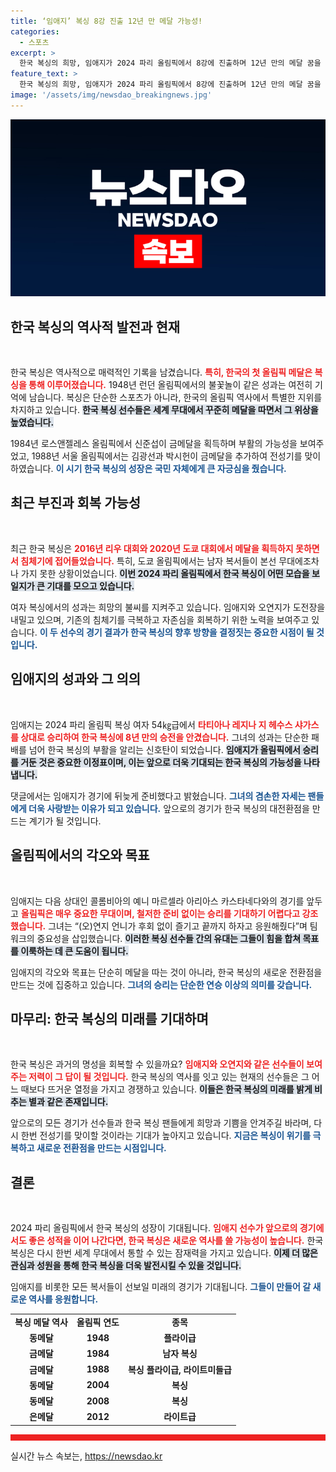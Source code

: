 ```yaml
---
title: ‘임애지’ 복싱 8강 진출 12년 만 메달 가능성!
categories:
  - 스포츠
excerpt: >
  한국 복싱의 희망, 임애지가 2024 파리 올림픽에서 8강에 진출하며 12년 만의 메달 꿈을 이어갔다! 그녀의 다음 경기는 금빛 꿈을 향한 중요한 싸움이다. 응원과 관심이 필요하다!
feature_text: >
  한국 복싱의 희망, 임애지가 2024 파리 올림픽에서 8강에 진출하며 12년 만의 메달 꿈을 이어갔다! 그녀의 다음 경기는 금빛 꿈을 향한 중요한 싸움이다. 응원과 관심이 필요하다!
image: '/assets/img/newsdao_breakingnews.jpg'
---
```


<p><img src="/assets/img/newsdao_breakingnews.jpg" alt="pcversion 속보" /></p>

<h2 data-ke-size="size26">한국 복싱의 역사적 발전과 현재</h2>

<p data-ke-size="size16">&nbsp;</p>

<p>한국 복싱은 역사적으로 매력적인 기록을 남겼습니다. <b><span style="color: #ee2323;">특히, 한국의 첫 올림픽 메달은 복싱을 통해 이루어졌습니다.</span></b> 1948년 런던 올림픽에서의 불꽃놀이 같은 성과는 여전히 기억에 남습니다. 복싱은 단순한 스포츠가 아니라, 한국의 올림픽 역사에서 특별한 지위를 차지하고 있습니다. <b><span style="background-color: #21538527;">한국 복싱 선수들은 세계 무대에서 꾸준히 메달을 따면서 그 위상을 높였습니다.</span></b> </p>

<p>1984년 로스앤젤레스 올림픽에서 신준섭이 금메달을 획득하며 부활의 가능성을 보여주었고, 1988년 서울 올림픽에서는 김광선과 박시헌이 금메달을 추가하여 전성기를 맞이하였습니다. <b><span style="color: #1a5490;">이 시기 한국 복싱의 성장은 국민 자체에게 큰 자긍심을 줬습니다.</span></b>  </p>

<h2 data-ke-size="size26">최근 부진과 회복 가능성</h2>

<p data-ke-size="size16">&nbsp;</p>

<p>최근 한국 복싱은 <b><span style="color: #ee2323;">2016년 리우 대회와 2020년 도쿄 대회에서 메달을 획득하지 못하면서 침체기에 접어들었습니다.</span></b> 특히, 도쿄 올림픽에서는 남자 복서들이 본선 무대에조차 나 가지 못한 상황이었습니다. <b><span style="background-color: #21538527;">이번 2024 파리 올림픽에서 한국 복싱이 어떤 모습을 보일지가 큰 기대를 모으고 있습니다.</span></b></p>

<p>여자 복싱에서의 성과는 희망의 불씨를 지켜주고 있습니다. 임애지와 오연지가 도전장을 내밀고 있으며, 기존의 침체기를 극복하고 자존심을 회복하기 위한 노력을 보여주고 있습니다. <b><span style="color: #1a5490;">이 두 선수의 경기 결과가 한국 복싱의 향후 방향을 결정짓는 중요한 시점이 될 것입니다.</span></b></p>

<h2 data-ke-size="size26">임애지의 성과와 그 의의</h2>

<p data-ke-size="size16">&nbsp;</p>

<p>임애지는 2024 파리 올림픽 복싱 여자 54㎏급에서 <b><span style="color: #ee2323;">타티아나 레지나 지 헤수스 샤가스를 상대로 승리하여 한국 복싱에 8년 만의 승전을 안겼습니다.</span></b> 그녀의 성과는 단순한 패배를 넘어 한국 복싱의 부활을 알리는 신호탄이 되었습니다. <b><span style="background-color: #21538527;">임애지가 올림픽에서 승리를 거둔 것은 중요한 이정표이며, 이는 앞으로 더욱 기대되는 한국 복싱의 가능성을 나타냅니다.</span></b></p>

<p>댓글에서는 임애지가 경기에 뒤늦게 준비했다고 밝혔습니다. <b><span style="color: #1a5490;">그녀의 겸손한 자세는 팬들에게 더욱 사랑받는 이유가 되고 있습니다.</span></b> 앞으로의 경기가 한국 복싱의 대전환점을 만드는 계기가 될 것입니다.</p>

<h2 data-ke-size="size26">올림픽에서의 각오와 목표</h2>

<p data-ke-size="size16">&nbsp;</p>

<p>임애지는 다음 상대인 콜롬비아의 예니 마르셀라 아리아스 카스타네다와의 경기를 앞두고 <b><span style="color: #ee2323;">올림픽은 매우 중요한 무대이며, 철저한 준비 없이는 승리를 기대하기 어렵다고 강조했습니다.</span></b> 그녀는 “(오)연지 언니가 후회 없이 즐기고 끝까지 하자고 응원해줬다”며 팀워크의 중요성을 삽입했습니다. <b><span style="background-color: #21538527;">이러한 복싱 선수들 간의 유대는 그들이 힘을 합쳐 목표를 이룩하는 데 큰 도움이 됩니다.</span></b> </p>

<p>임애지의 각오와 목표는 단순히 메달을 따는 것이 아니라, 한국 복싱의 새로운 전환점을 만드는 것에 집중하고 있습니다. <b><span style="color: #1a5490;">그녀의 승리는 단순한 연승 이상의 의미를 갖습니다.</span></b> </p>

<h2 data-ke-size="size26">마무리: 한국 복싱의 미래를 기대하며</h2>

<p data-ke-size="size16">&nbsp;</p>

<p>한국 복싱은 과거의 명성을 회복할 수 있을까요? <b><span style="color: #ee2323;">임애지와 오연지와 같은 선수들이 보여주는 저력이 그 답이 될 것입니다.</span></b> 한국 복싱의 역사를 잇고 있는 현재의 선수들은 그 어느 때보다 뜨거운 열정을 가지고 경쟁하고 있습니다. <b><span style="background-color: #21538527;">이들은 한국 복싱의 미래를 밝게 비추는 별과 같은 존재입니다.</span></b> </p>

<p>앞으로의 모든 경기가 선수들과 한국 복싱 팬들에게 희망과 기쁨을 안겨주길 바라며, 다시 한번 전성기를 맞이할 것이라는 기대가 높아지고 있습니다. <b><span style="color: #1a5490;">지금은 복싱이 위기를 극복하고 새로운 전환점을 만드는 시점입니다.</span></b> </p>

<h2 data-ke-size="size26">결론</h2>

<p data-ke-size="size16">&nbsp;</p>

<p>2024 파리 올림픽에서 한국 복싱의 성장이 기대됩니다. <b><span style="color: #ee2323;">임애지 선수가 앞으로의 경기에서도 좋은 성적을 이어 나간다면, 한국 복싱은 새로운 역사를 쓸 가능성이 높습니다.</span></b> 한국 복싱은 다시 한번 세계 무대에서 통할 수 있는 잠재력을 가지고 있습니다. <b><span style="background-color: #21538527;">이제 더 많은 관심과 성원을 통해 한국 복싱을 더욱 발전시킬 수 있을 것입니다.</span></b> </p>

<p>임애지를 비롯한 모든 복서들이 선보일 미래의 경기가 기대됩니다. <b><span style="color: #1a5490;">그들이 만들어 갈 새로운 역사를 응원합니다.</span></b></p>

<p data-ke-size="size16"></p>

<table>
    <tr>
        <td style="text-align: center; height: 17px;"><b>복싱 메달 역사</b></td>
        <td style="text-align: center; height: 17px;"><b>올림픽 연도</b></td>
        <td style="text-align: center; height: 17px;"><b>종목</b></td>
    </tr>
    <tr>
        <td style="text-align: center; height: 17px;"><b>동메달</b></td>
        <td style="text-align: center; height: 17px;"><b>1948</b></td>
        <td style="text-align: center; height: 17px;"><b>플라이급</b></td>
    </tr>
    <tr>
        <td style="text-align: center; height: 17px;"><b>금메달</b></td>
        <td style="text-align: center; height: 17px;"><b>1984</b></td>
        <td style="text-align: center; height: 17px;"><b>남자 복싱</b></td>
    </tr>
    <tr>
        <td style="text-align: center; height: 17px;"><b>금메달</b></td>
        <td style="text-align: center; height: 17px;"><b>1988</b></td>
        <td style="text-align: center; height: 17px;"><b>복싱 플라이급, 라이트미들급</b></td>
    </tr>
    <tr>
        <td style="text-align: center; height: 17px;"><b>동메달</b></td>
        <td style="text-align: center; height: 17px;"><b>2004</b></td>
        <td style="text-align: center; height: 17px;"><b>복싱</b></td>
    </tr>
    <tr>
        <td style="text-align: center; height: 17px;"><b>동메달</b></td>
        <td style="text-align: center; height: 17px;"><b>2008</b></td>
        <td style="text-align: center; height: 17px;"><b>복싱</b></td>
    </tr>
    <tr>
        <td style="text-align: center; height: 17px;"><b>은메달</b></td>
        <td style="text-align: center; height: 17px;"><b>2012</b></td>
        <td style="text-align: center; height: 17px;"><b>라이트급</b></td>
    </tr>
</table>

<p><hr style="height: 10px; background-color: #ee2323; border: none;"></hr></p>
실시간 뉴스 속보는, <a href="https://newsdao.kr" rel="dofollow">https://newsdao.kr</a>


